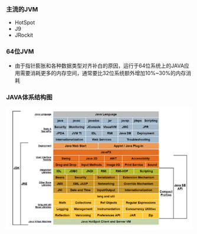 ### 主流的JVM  ###

* HotSpot
* J9
* JRockit

### 64位JVM

* 由于指针膨胀和各种数据类型对齐补白的原因，运行于64位系统上的JAVA应用需要消耗更多的内存空间，通常要比32位系统额外增加10%~30%的内存消耗

### JAVA体系结构图

![](/assets/201707272228.png)

